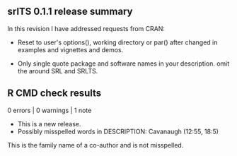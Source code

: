 ## srlTS 0.1.1 release summary

In this revision I have addressed requests from CRAN:

* Reset to user's options(), working directory or par() after
  changed in examples and vignettes and demos.

* Only single quote package and software names in your description. 
  omit the around SRL and SRLTS.

## R CMD check results

0 errors | 0 warnings | 1 note

* This is a new release.
* Possibly misspelled words in DESCRIPTION:
  Cavanaugh (12:55, 18:5)
  
This is the family name of a co-author and is not misspelled. 
  

